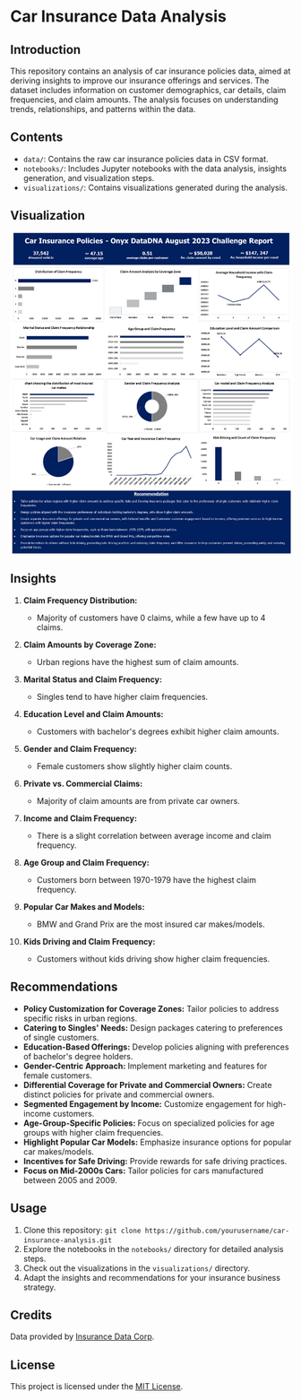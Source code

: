 # Car Insurance Data Analysis

## Introduction

This repository contains an analysis of car insurance policies data, aimed at deriving insights to improve our insurance offerings and services. The dataset includes information on customer demographics, car details, claim frequencies, and claim amounts. The analysis focuses on understanding trends, relationships, and patterns within the data.

## Contents

- `data/`: Contains the raw car insurance policies data in CSV format.
- `notebooks/`: Includes Jupyter notebooks with the data analysis, insights generation, and visualization steps.
- `visualizations/`: Contains visualizations generated during the analysis.
## Visualization
![](Presentation1.png)
## Insights

1. **Claim Frequency Distribution:**
   - Majority of customers have 0 claims, while a few have up to 4 claims.

2. **Claim Amounts by Coverage Zone:**
   - Urban regions have the highest sum of claim amounts.

3. **Marital Status and Claim Frequency:**
   - Singles tend to have higher claim frequencies.

4. **Education Level and Claim Amounts:**
   - Customers with bachelor's degrees exhibit higher claim amounts.

5. **Gender and Claim Frequency:**
   - Female customers show slightly higher claim counts.

6. **Private vs. Commercial Claims:**
   - Majority of claim amounts are from private car owners.

7. **Income and Claim Frequency:**
   - There is a slight correlation between average income and claim frequency.

8. **Age Group and Claim Frequency:**
   - Customers born between 1970-1979 have the highest claim frequency.

9. **Popular Car Makes and Models:**
   - BMW and Grand Prix are the most insured car makes/models.

10. **Kids Driving and Claim Frequency:**
    - Customers without kids driving show higher claim frequencies.

## Recommendations

- **Policy Customization for Coverage Zones:** Tailor policies to address specific risks in urban regions.
- **Catering to Singles' Needs:** Design packages catering to preferences of single customers.
- **Education-Based Offerings:** Develop policies aligning with preferences of bachelor's degree holders.
- **Gender-Centric Approach:** Implement marketing and features for female customers.
- **Differential Coverage for Private and Commercial Owners:** Create distinct policies for private and commercial owners.
- **Segmented Engagement by Income:** Customize engagement for high-income customers.
- **Age-Group-Specific Policies:** Focus on specialized policies for age groups with higher claim frequencies.
- **Highlight Popular Car Models:** Emphasize insurance options for popular car makes/models.
- **Incentives for Safe Driving:** Provide rewards for safe driving practices.
- **Focus on Mid-2000s Cars:** Tailor policies for cars manufactured between 2005 and 2009.

## Usage

1. Clone this repository: `git clone https://github.com/yourusername/car-insurance-analysis.git`
2. Explore the notebooks in the `notebooks/` directory for detailed analysis steps.
3. Check out the visualizations in the `visualizations/` directory.
4. Adapt the insights and recommendations for your insurance business strategy.

## Credits

Data provided by [Insurance Data Corp](https://www.onyxdata.co.uk).

## License

This project is licensed under the [MIT License](LICENSE).
